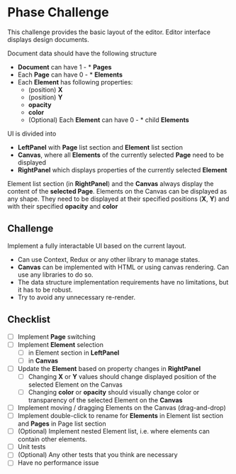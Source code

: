 # Phase Challenge

This challenge provides the basic layout of the editor. Editor interface displays design documents.

Document data should have the following structure

-   **Document** can have 1 \- \* **Pages**
-   Each **Page** can have 0 \- \* **Elements**
-   Each **Element** has following properties:
    -   (position) **X**
    -   (position) **Y**
    -   **opacity**
    -   **color**
    -   (Optional) Each **Element** can have 0 \- \* child **Elements**

UI is divided into

-   **LeftPanel** with **Page** list section and **Element** list section
-   **Canvas**, where all **Elements** of the currently selected **Page** need to be displayed
-   **RightPanel** which displays properties of the currently selected **Element**

Element list section (in **RightPanel**) and the **Canvas** always display the content of the **selected Page**. Elements on the Canvas can be displayed as any shape. They need to be displayed at their specified positions (**X**, **Y**) and with their specified **opacity** and **color**

## Challenge

Implement a fully interactable UI based on the current layout.

-   Can use Context, Redux or any other library to manage states.
-   **Canvas** can be implemented with HTML or using canvas rendering. Can use any libraries to do so.
-   The data structure implementation requirements have no limitations, but it has to be robust.
-   Try to avoid any unnecessary re-render.

## Checklist

-   [ ] Implement **Page** switching
-   [ ] Implement **Element** selection
    -   [ ] in Element section in **LeftPanel**
    -   [ ] in **Canvas**
-   [ ] Update the **Element** based on property changes in **RightPanel**
    -   [ ] Changing **X** or **Y** values should change displayed position of the selected Element on the Canvas
    -   [ ] Changing **color** or **opacity** should visually change color or transparency of the selected Element on the **Canvas**
-   [ ] Implement moving / dragging Elements on the Canvas (drag-and-drop)
-   [ ] Implement double-click to rename for **Elements** in Element list section and **Pages** in Page list section
-   [ ] (Optional) Implement nested Element list, i.e. where elements can contain other elements.
-   [ ] Unit tests
-   [ ] (Optional) Any other tests that you think are necessary
-   [ ] Have no performance issue
